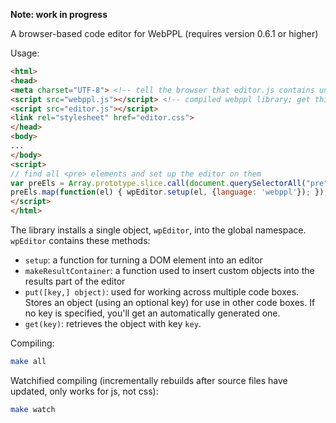 **Note: work in progress**

A browser-based code editor for WebPPL (requires version 0.6.1 or higher)

Usage:

```html
<html>
<head>
<meta charset="UTF-8"> <!-- tell the browser that editor.js contains unicode -->
<script src="webppl.js"></script> <!-- compiled webppl library; get this from https://github.com/probmods/webppl -->
<script src="editor.js"></script>
<link rel="stylesheet" href="editor.css">
</head>
<body>
...
</body>
<script>
// find all <pre> elements and set up the editor on them
var preEls = Array.prototype.slice.call(document.querySelectorAll("pre"));
preEls.map(function(el) { wpEditor.setup(el, {language: 'webppl'}); });
</script>
</html>
```

The library installs a single object, `wpEditor`, into the global namespace. `wpEditor` contains these methods:

- `setup`: a function for turning a DOM element into an editor
- `makeResultContainer`: a function used to insert custom objects into the results part of the editor
- `put([key,] object)`: used for working across multiple code boxes. Stores an object (using an optional key) for use in other code boxes. If no key is specified, you'll get an automatically generated one.
- `get(key)`: retrieves the object with key `key`.

Compiling:

```sh
make all
```

Watchified compiling (incrementally rebuilds after source files have updated, only works for js, not css):

```sh
make watch
```
